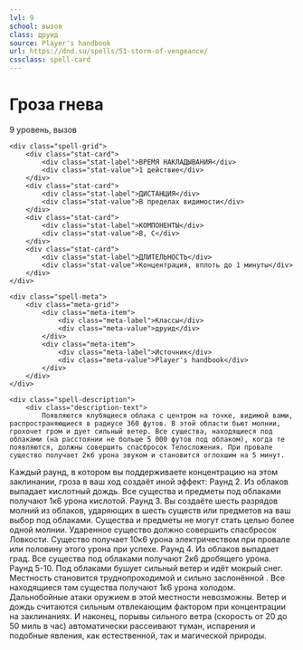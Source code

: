 ```yaml
---
lvl: 9
school: вызов
class: друид
source: Player's handbook
url: https://dnd.su/spells/51-storm-of-vengeance/
cssclass: spell-card
---
```


<div class="spell-container">
    <div class="spell-header">
        <h1 class="spell-name">Гроза гнева</h1>
        <div class="spell-level">9 уровень, вызов</div>
    </div>
    
    <div class="spell-grid">
        <div class="stat-card">
            <div class="stat-label">ВРЕМЯ НАКЛАДЫВАНИЯ</div>
            <div class="stat-value">1 действие</div>
        </div>
        <div class="stat-card">
            <div class="stat-label">ДИСТАНЦИЯ</div>
            <div class="stat-value">В пределах видимости</div>
        </div>
        <div class="stat-card">
            <div class="stat-label">КОМПОНЕНТЫ</div>
            <div class="stat-value">В, С</div>
        </div>
        <div class="stat-card">
            <div class="stat-label">ДЛИТЕЛЬНОСТЬ</div>
            <div class="stat-value">Концентрация, вплоть до 1 минуты</div>
        </div>
    </div>
    
    <div class="spell-meta">
        <div class="meta-grid">
            <div class="meta-item">
                <div class="meta-label">Классы</div>
                <div class="meta-value">друид</div>
            </div>
            <div class="meta-item">
                <div class="meta-label">Источник</div>
                <div class="meta-value">Player's handbook</div>
            </div>
        </div>
    </div>
    
    <div class="spell-description">
        <div class="description-text">
            Появляются клубящиеся облака с центром на точке, видимой вами, распространяющиеся в радиусе 360 футов. В этой области бьют молнии, грохочет гром и дует сильный ветер. Все существа, находящиеся под облаками (на расстоянии не больше 5 000 футов под облаком), когда те появляются, должны совершить спасбросок Телосложения. При провале существо получает 2к6 урона звуком и становится оглохшим на 5 минут.
Каждый раунд, в котором вы поддерживаете концентрацию на этом заклинании, гроза в ваш ход создаёт иной эффект:
Раунд 2. Из облаков выпадает кислотный дождь. Все существа и предметы под облаками получают 1к6 урона кислотой.
Раунд 3. Вы создаёте шесть разрядов молний из облаков, ударяющих в шесть существ или предметов на ваш выбор под облаками. Существа и предметы не могут стать целью более одной молнии. Ударенное существо должно совершить спасбросок Ловкости. Существо получает 10к6 урона электричеством при провале или половину этого урона при успехе.
Раунд 4. Из облаков выпадает град. Все существа под облаками получают 2к6 дробящего урона.
Раунд 5-10. Под облаками бушует сильный ветер и идёт мокрый снег. Местность становится труднопроходимой и сильно заслонённой . Все находящиеся там существа получают 1к6 урона холодом. Дальнобойные атаки оружием в этой местности невозможны. Ветер и дождь считаются сильным отвлекающим фактором при концентрации на заклинаниях. И наконец, порывы сильного ветра (скорость от 20 до 50 миль в час) автоматически рассеивают туман, испарения и подобные явления, как естественной, так и магической природы.
        </div>
    </div>
</div>